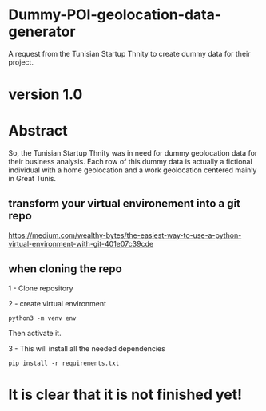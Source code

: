 # Dummy-POI-geolocation-data-generator
A request from the Tunisian Startup Thnity to create dummy data for their project. 

# version 1.0

# Abstract
So, the Tunisian Startup Thnity was in need for dummy geolocation data for their business analysis. 
Each row of this dummy data is actually a fictional individual with a home geolocation and a work geolocation
centered mainly in Great Tunis. 


## transform your virtual environement into a git repo
https://medium.com/wealthy-bytes/the-easiest-way-to-use-a-python-virtual-environment-with-git-401e07c39cde

## when cloning the repo
1 - Clone repository

2 - create virtual environment
```
python3 -m venv env
```
Then activate it.

3 - This will install all the needed dependencies
```
pip install -r requirements.txt
```

# It is clear that it is not finished yet!
